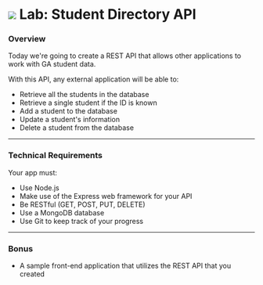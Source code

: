 # ![](https://ga-dash.s3.amazonaws.com/production/assets/logo-9f88ae6c9c3871690e33280fcf557f33.png) Lab: Student Directory API

### Overview

Today we're going to create a REST API that allows other applications to work with GA student data. 

With this API, any external application will be able to:

- Retrieve all the students in the database
- Retrieve a single student if the ID is known
- Add a student to the database
- Update a student's information
- Delete a student from the database

---

### Technical Requirements

Your app must:

- Use Node.js
- Make use of the Express web framework for your API
- Be RESTful (GET, POST, PUT, DELETE)
- Use a MongoDB database
- Use Git to keep track of your progress

---

### Bonus

* A sample front-end application that utilizes the REST API that you created
